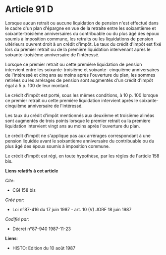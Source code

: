 # Article 91 D

Lorsque aucun retrait ou aucune liquidation de pension n'est effectué dans le cadre d'un plan d'épargne en vue de la retraite
entre les soixantième et soixante-troisième anniversaires du contribuable ou du plus âgé des époux soumis à imposition
commune, les retraits ou les liquidations de pension ultérieurs ouvrent droit à un crédit d'impôt. Le taux du crédit d'impôt
est fixé lors du premier retrait ou de la première liquidation intervenant après le soixante-troisième anniversaire de
l'intéressé.

Lorsque ce premier retrait ou cette première liquidation de pension intervient entre les soixante-troisième et soixante-
cinquième anniversaires de l'intéressé et cinq ans au moins après l'ouverture du plan, les sommes retirées ou les arrérages
de pension sont augmentés d'un crédit d'impôt égal à 5 p. 100 de leur montant.

Le crédit d'impôt est porté, sous les mêmes conditions, à 10 p. 100 lorsque ce premier retrait ou cette première liquidation
intervient après le soixante-cinquième anniversaire de l'intéressé.

Les taux du crédit d'impôt mentionnés aux deuxième et troisième alinéas sont augmentés de trois points lorsque le premier
retrait ou la première liquidation intervient vingt ans au moins après l'ouverture du plan.

Le crédit d'impôt ne s'applique pas aux arrérages correspondant à une pension liquidée avant le soixantième anniversaire du
contribuable ou du plus âgé des époux soumis à imposition commune.

Le crédit d'impôt est régi, en toute hypothèse, par les règles de l'article 158 bis.

**Liens relatifs à cet article**

_Cite_:

  - CGI 158 bis

_Créé par_:

  - Loi n°87-416 du 17 juin 1987 - art. 10 (V) JORF 18 juin 1987

_Codifié par_:

  - Décret n°87-940 1987-11-23

**Liens**:

  - HISTO: Edition du 10 août 1987
